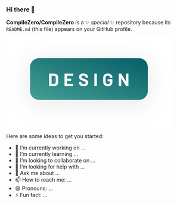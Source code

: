 ### Hi there 👋

**CompileZero/CompileZero** is a ✨ _special_ ✨ repository because its `README.md` (this file) appears on your GitHub profile.

<p align="center">

![Hello](badge_design.svg)

</p>
 

Here are some ideas to get you started:

- 🔭 I’m currently working on ...
- 🌱 I’m currently learning ...
- 👯 I’m looking to collaborate on ...
- 🤔 I’m looking for help with ...
- 💬 Ask me about ...
- 📫 How to reach me: ...
- 😄 Pronouns: ...
- ⚡ Fun fact: ...

